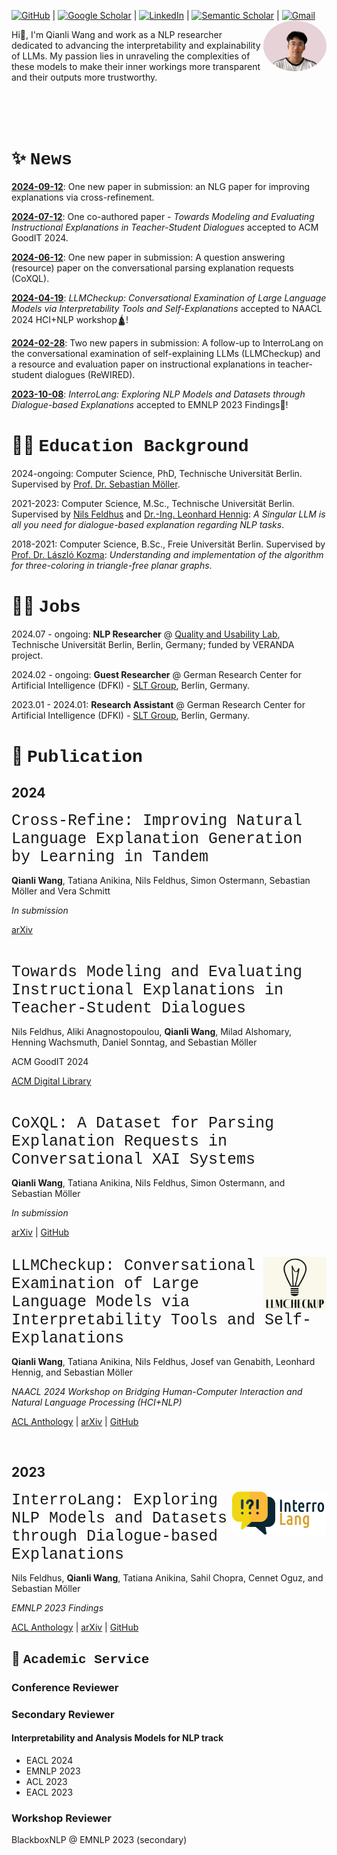 [![GitHub](https://a11ybadges.com/badge?logo=github)](https://github.com/qiaw99) | [![Google Scholar](https://img.shields.io/badge/Google%20Scholar-4285F4.svg?style=for-the-badge&logo=Google-Scholar&logoColor=white)](https://scholar.google.com/citations?user=dKmUzp4AAAAJ) | [![LinkedIn](https://img.shields.io/badge/LinkedIn-0A66C2.svg?style=for-the-badge&logo=LinkedIn&logoColor=white)](https://www.linkedin.com/in/qianliwang/) | [![Semantic Scholar](https://img.shields.io/badge/Semantic%20Scholar-1857B6.svg?style=for-the-badge&logo=Semantic-Scholar&logoColor=white)](https://www.semanticscholar.org/author/Qianli-Wang/2257126685) | [![Gmail](https://a11ybadges.com/badge?logo=gmail)](mailto:wolfgang61617@gmail.com)
<img src="./img/avatar.jpg" style="width: 20%; height: 20%; border-radius:80%;" align="right"/>

Hi👋, I'm Qianli Wang and work as a NLP researcher dedicated to advancing the interpretability and explainability of LLMs. My passion lies in unraveling the complexities of these models to make their inner workings more transparent and their outputs more trustworthy.


<br>
<br>
<br>


# ✨ <span style="font-family: 'Courier New', monospace;">News</span>
<u><b>2024-09-12</b></u>: One new paper in submission: an NLG paper for improving explanations via cross-refinement.

<u><b>2024-07-12</b></u>: One co-authored paper - _Towards Modeling and Evaluating Instructional Explanations in Teacher-Student Dialogues_ accepted to ACM GoodIT 2024.

<u><b>2024-06-12</b></u>: One new paper in submission: A question answering (resource) paper on the conversational parsing explanation requests (CoXQL).

<u><b>2024-04-19</b></u>: _LLMCheckup: Conversational Examination of Large Language Models via Interpretability Tools and Self-Explanations_ accepted to NAACL 2024 HCI+NLP workshop🛕!

<u><b>2024-02-28</b></u>: Two new papers in submission: A follow-up to InterroLang on the conversational examination of self-explaining LLMs (LLMCheckup) and a resource and evaluation paper on instructional explanations in teacher-student dialogues (ReWIRED).

<u><b>2023-10-08</b></u>: _InterroLang: Exploring NLP Models and Datasets through Dialogue-based Explanations_ accepted to EMNLP 2023 Findings🦁!

# 🧑‍🎓 <span style="font-family: 'Courier New', monospace;">Education Background</span>
2024-ongoing: Computer Science, PhD, Technische Universität Berlin. Supervised by [Prof. Dr. Sebastian Möller](https://www.tu.berlin/qu/ueber-uns/leitung).

2021-2023: Computer Science, M.Sc., Technische Universität Berlin. Supervised by [Nils Feldhus](https://www.dfki.de/web/ueber-uns/mitarbeiter/person/nife02) and [Dr.-Ing. Leonhard Hennig](https://www.dfki.de/web/ueber-uns/mitarbeiter/person/lehe02): _A Singular LLM is all you need for dialogue-based explanation regarding NLP tasks_.

2018-2021: Computer Science, B.Sc., Freie Universität Berlin. Supervised by [Prof. Dr. László Kozma](https://www.mi.fu-berlin.de/inf/groups/ag-ti/members/professoren/Kozma_Laszlo.html): _Understanding and implementation of the algorithm for three-coloring in triangle-free planar graphs_. 



# 🧑‍💻 <span style="font-family: 'Courier New', monospace;">Jobs</span>
2024.07 - ongoing: **NLP Researcher** @ [Quality and Usability Lab](https://www.tu.berlin/qu), Technische Universität Berlin, Berlin, Germany; funded by VERANDA project.

2024.02 - ongoing: **Guest Researcher** @ German Research Center for Artificial Intelligence (DFKI) - [SLT Group](https://www.dfki.de/en/web/research/research-departments/speech-and-language-technology/), Berlin, Germany.

2023.01 - 2024.01: **Research Assistant** @ German Research Center for Artificial Intelligence (DFKI) - [SLT Group](https://www.dfki.de/en/web/research/research-departments/speech-and-language-technology/), Berlin, Germany.

# 📑 <span style="font-family: 'Courier New', monospace;">Publication</span>
## 2024
<span style="font-size: 25px; font-family: 'Courier New', monospace;">Cross-Refine: Improving Natural Language Explanation Generation by Learning in Tandem
</span>

**Qianli Wang**, Tatiana Anikina, Nils Feldhus, Simon Ostermann, Sebastian Möller and Vera Schmitt

_In submission_

[arXiv](https://arxiv.org/abs/2409.07123)

<br>


<span style="font-size: 25px; font-family: 'Courier New', monospace;">Towards Modeling and Evaluating Instructional Explanations in Teacher-Student Dialogues
</span>

Nils Feldhus, Aliki Anagnostopoulou, **Qianli Wang**, Milad Alshomary, Henning Wachsmuth, Daniel Sonntag, and Sebastian Möller

ACM GoodIT 2024

[ACM Digital Library](https://dl.acm.org/doi/10.1145/3677525.3678665)

<br>


<span style="font-size: 25px; font-family: 'Courier New', monospace;">CoXQL: A Dataset for Parsing Explanation Requests in Conversational XAI Systems</span>

**Qianli Wang**, Tatiana Anikina, Nils Feldhus, Simon Ostermann, and Sebastian Möller

_In submission_

[arXiv](https://arxiv.org/abs/2406.08101) | [GitHub](https://github.com/DFKI-NLP/CoXQL)

<br>



<img src="img/LLMCheckup_Logo.png" style="width:20%; height:15%;" align="right">
<span style="font-size: 25px; font-family: 'Courier New', monospace;" >LLMCheckup: Conversational Examination of Large Language Models via Interpretability Tools and Self-Explanations</span>

**Qianli Wang**, Tatiana Anikina, Nils Feldhus, Josef van Genabith, Leonhard Hennig, and Sebastian Möller

_NAACL 2024 Workshop on Bridging Human-Computer Interaction and Natural Language Processing (HCI+NLP)_

[ACL Anthology](https://aclanthology.org/2024.hcinlp-1.9/) | [arXiv](https://arxiv.org/abs/2401.12576) | [GitHub](https://github.com/DFKI-NLP/LLMCheckup)

<br>

## 2023
<img src="img/Interrolang_logo.png" style="width:30%; height:20%;" align="right">
<span style="font-size: 25px; font-family: 'Courier New', monospace;">InterroLang: Exploring NLP Models and Datasets through Dialogue-based Explanations</span>

Nils Feldhus, **Qianli Wang**, Tatiana Anikina, Sahil Chopra, Cennet Oguz, and Sebastian Möller

_EMNLP 2023 Findings_

[ACL Anthology](https://aclanthology.org/2023.findings-emnlp.359/) | [arXiv](https://arxiv.org/abs/2310.05592) | [GitHub](https://github.com/DFKI-NLP/InterroLang/)


## 🐾 <span style="font-family: 'Courier New', monospace;">Academic Service</span>
### Conference Reviewer

### Secondary Reviewer
#### Interpretability and Analysis Models for NLP track
- EACL 2024
- EMNLP 2023
- ACL 2023 
- EACL 2023 

### Workshop Reviewer
BlackboxNLP @ EMNLP 2023 (secondary)